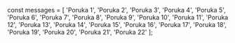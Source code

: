 const messages = [
  'Poruka 1',
  'Poruka 2',
  'Poruka 3',
  'Poruka 4',
  'Poruka 5',
  'Poruka 6',
  'Poruka 7',
  'Poruka 8',
  'Poruka 9',
  'Poruka 10',
  'Poruka 11',
  'Poruka 12',
  'Poruka 13',
  'Poruka 14',
  'Poruka 15',
  'Poruka 16',
  'Poruka 17',
  'Poruka 18',
  'Poruka 19',
  'Poruka 20',
  'Poruka 21',
  'Poruka 22'
];